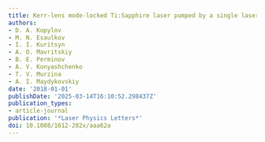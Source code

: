 ```yaml
---
title: Kerr-lens mode-locked Ti:Sapphire laser pumped by a single laser diode
authors:
- D. A. Kopylov
- M. N. Esaulkov
- I. I. Kuritsyn
- A. O. Mavritskiy
- B. E. Perminov
- A. V. Konyashchenko
- T. V. Murzina
- A. I. Maydykovskiy
date: '2018-01-01'
publishDate: '2025-03-14T16:10:52.298437Z'
publication_types:
- article-journal
publication: '*Laser Physics Letters*'
doi: 10.1088/1612-202x/aaa62a
---
```

